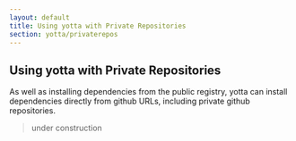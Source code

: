 ```yaml
---
layout: default
title: Using yotta with Private Repositories
section: yotta/privaterepos
---
```


## Using yotta with Private Repositories

As well as installing dependencies from the public registry, yotta can install
dependencies directly from github URLs, including private github repositories.

> under construction

